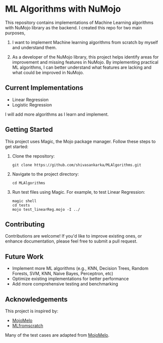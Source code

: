 # ML Algorithms with NuMojo

This repository contains implementations of Machine Learning algorithms with NuMojo library as the backend. I created this repo for two main purposes,  

1. I want to implement Machine learning algorithms from scratch by myself and understand them.

2. As a developer of the NuMojo library, this project helps identify areas for improvement and missing features in NuMojo. By implementing practical ML algorithms, I can better understand what features are lacking and what could be improved in NuMojo.

## Current Implementations

- Linear Regression
- Logistic Regression

I will add more algorithms as I learn and implement. 

## Getting Started

This project uses Magic, the Mojo package manager. Follow these steps to get started:

1. Clone the repository:
   ```
   git clone https://github.com/shivasankarka/MLAlgorithms.git
   ```

2. Navigate to the project directory:
   ```
   cd MLAlgorithms
   ```

3. Run test files using Magic. For example, to test Linear Regression:
   ```
   magic shell
   cd tests
   mojo test_linearReg.mojo -I ../
   ```

## Contributing

Contributions are welcome! If you'd like to improve existing ones, or enhance documentation, please feel free to submit a pull request.

## Future Work

- Implement more ML algorithms (e.g., KNN, Decision Trees, Random Forests, SVM, KNN, Naive Bayes, Perceptron, etc)
- Optimize existing implementations for better performance
- Add more comprehensive testing and benchmarking

## Acknowledgements

This project is inspired by:
- [MojoMelo](https://github.com/yetalit/mojmelo)
- [MLfromscratch](https://github.com/patrickloeber/MLfromscratch)

Many of the test cases are adapted from [MojoMelo](https://github.com/yetalit/mojmelo).
